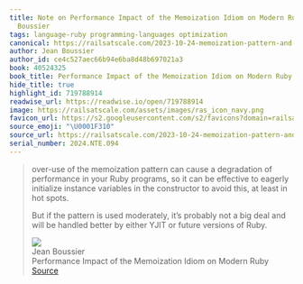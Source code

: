```yaml
---
title: Note on Performance Impact of the Memoization Idiom on Modern Ruby via Jean
  Boussier
tags: language-ruby programming-languages optimization
canonical: https://railsatscale.com/2023-10-24-memoization-pattern-and-object-shapes
author: Jean Boussier
author_id: ce4c527aec66b94e6ba8d48b697021a3
book: 40524325
book_title: Performance Impact of the Memoization Idiom on Modern Ruby
hide_title: true
highlight_id: 719788914
readwise_url: https://readwise.io/open/719788914
image: https://railsatscale.com/assets/images/ras_icon_navy.png
favicon_url: https://s2.googleusercontent.com/s2/favicons?domain=railsatscale.com
source_emoji: "\U0001F310"
source_url: https://railsatscale.com/2023-10-24-memoization-pattern-and-object-shapes#:~:text=over-use%20of%20the,versions%20of%20Ruby.
serial_number: 2024.NTE.094
---
```

> over-use of the memoization pattern can cause a degradation of performance in your Ruby programs, so it can be effective to eagerly initialize instance variables in the constructor to avoid this, at least in hot spots.
> 
> But if the pattern is used moderately, it’s probably not a big deal and will be handled better by either YJIT or future versions of Ruby.
> <div class="quoteback-footer"><div class="quoteback-avatar"><img class="mini-favicon" src="https://s2.googleusercontent.com/s2/favicons?domain=railsatscale.com"></div><div class="quoteback-metadata"><div class="metadata-inner"><span style="display:none">FROM:</span><div aria-label="Jean Boussier" class="quoteback-author"> Jean Boussier</div><div aria-label="Performance Impact of the Memoization Idiom on Modern Ruby" class="quoteback-title"> Performance Impact of the Memoization Idiom on Modern Ruby</div></div></div><div class="quoteback-backlink"><a target="_blank" aria-label="go to the full text of this quotation" rel="noopener" href="https://railsatscale.com/2023-10-24-memoization-pattern-and-object-shapes#:~:text=over-use%20of%20the,versions%20of%20Ruby." class="quoteback-arrow"> Source</a></div></div>